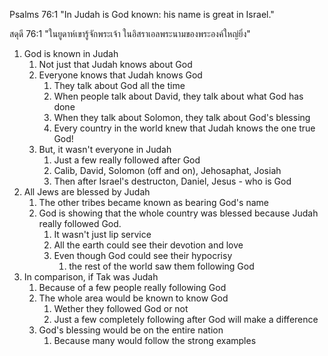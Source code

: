 
Psalms 76:1 "In Judah is God known: his name is great in Israel."

สดุดี 76:1 "ในยูดาห์เขารู้จักพระเจ้า ในอิสราเอลพระนามของพระองค์ใหญ่ยิ่ง"

1. God is known in Judah
    1. Not just that Judah knows about God
    2. Everyone knows that Judah knows God
        1. They talk about God all the time
        2. When people talk about David, they talk about what God has done
        3. When they talk about Solomon, they talk about God's blessing
        4. Every country in the world knew that Judah knows the one true God!
    3. But, it wasn't everyone in Judah
        1. Just a few really followed after God
        2. Calib, David, Solomon (off and on), Jehosaphat, Josiah
        3. Then after Israel's destructon, Daniel, Jesus - who is God
2. All Jews are blessed by Judah
    1. The other tribes became known as bearing God's name
    2. God is showing that the whole country was blessed because Judah really followed God.
        1. It wasn't just lip service
        2. All the earth could see their devotion and love
        3. Even though God could see their hypocrisy
            1. the rest of the world saw them following God
3. In comparison, if Tak was Judah
    1. Because of a few people really following God
    2. The whole area would be known to know God
        1. Wether they followed God or not
        2. Just a few completely following after God will make a difference
    3. God's blessing would be on the entire nation
        1. Because many would follow the strong examples